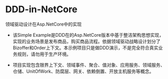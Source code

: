 # DDD-in-NetCore
领域驱动设计在Asp.NetCore中的实现

- 该Simple Example是DDD在的Asp.NetCore版本中基于整洁架构思想实现，实现的业务场景是发布商品，购买商品流程。依据领域驱动战略设计划分了Bizoffer和Order上下文。本示例项目只是做DDD演示，不是完全符合真实业务规则，请勿用于生产环境。

- 项目实现包含限界上下文、领域事件、聚合、值对象、应用服务、领域服务、仓储、UnitOfWork、防腐层、网关、依赖倒置、开放主机服务等概念。


